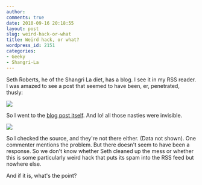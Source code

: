 ```yaml
---
author:
comments: true
date: 2010-09-16 20:18:55
layout: post
slug: weird-hack-or-what
title: Weird hack, or what?
wordpress_id: 2151
categories:
- Geeky
- Shangri-La
---
```


Seth Roberts, he of the Shangri La diet, has a blog. I see it in my RSS reader. I was amazed to see a post that seemed to have been, er, penetrated, thusly:

[![](/uploads/2010/09/Seth-Reader-491x300.png)](/uploads/2010/09/Seth-Reader.png)

So I went to the [blog post itself](http://www.blog.sethroberts.net/2010/09/15/academic-horror-story-duke-university-2/). And lo! all those nasties were invisible. 

[![](/uploads/2010/09/Seth-Blog-245x300.png)](/uploads/2010/09/Seth-Blog.png)

So I checked the source, and they're not there either. (Data not shown). One commenter mentions the problem. But there doesn't seem to have been a response. So we don't know whether Seth cleaned up the mess or whether this is some particularly weird hack that puts its spam into the RSS feed but nowhere else.

And if it is, what's the point?
